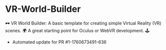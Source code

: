 # VR-World-Builder
🕶️ VR World Builder: A basic template for creating simple Virtual Reality (VR) scenes. 🌍 A great starting point for Oculus or WebVR development. 🕹️


- Automated update for PR #1-1760673491-636